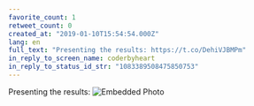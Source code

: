 ```yaml
---
favorite_count: 1
retweet_count: 0
created_at: "2019-01-10T15:54:54.000Z"
lang: en
full_text: "Presenting the results: https://t.co/DehiVJBMPm"
in_reply_to_screen_name: coderbyheart
in_reply_to_status_id_str: "1083389508475850753"
---
```


Presenting the results:
![Embedded Photo](https://twitter-media-coderbyheart.s3.eu-north-1.amazonaws.com/1083391744518115329-Dwj7CYwX4AEjWw3.jpg)
